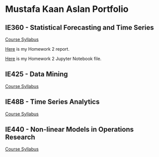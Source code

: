 

# Mustafa Kaan Aslan Portfolio


## IE360 - Statistical Forecasting and Time Series

[Course Syllabus](files/360sy.html)

[Here](files/360hw1.html) is my Homework 2 report.  

[Here](files/360hw1.ipynb) is my Homework 2 Jupyter Notebook file.

## IE425 - Data Mining

[Course Syllabus](files/425sy.html)

## IE48B - Time Series Analytics

[Course Syllabus](files/48bsy.html)


## IE440 - Non-linear Models in Operations Research

[Course Syllabus](files/440sy.html)



